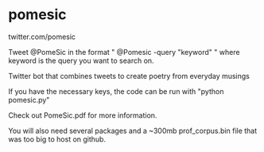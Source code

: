 pomesic
=======

twitter.com/pomesic

Tweet @PomeSic in the format " @Pomesic -query "keyword" " where keyword is the query you want to search on.

Twitter bot that combines tweets to create poetry from everyday musings

If you have the necessary keys, the code can be run with "python pomesic.py"

Check out PomeSic.pdf for more information.

You will also need several packages and a ~300mb prof_corpus.bin file that was too big to host on github.